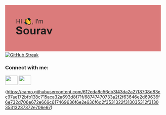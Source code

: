 <!--
**Sourav56/Sourav56** is a ✨ _special_ ✨ repository because its `README.md` (this file) appears on your GitHub profile.

Here are some ideas to get you started:

- 🔭 I’m currently working on ...
- 🌱 I’m currently learning ...
- 👯 I’m looking to collaborate on ...
- 🤔 I’m looking for help with ...
- 💬 Ask me about ...
- 📫 How to reach me: ...
- 😄 Pronouns: ...
- ⚡ Fun fact: ...
-->

[![MasterHead](https://github.com/Sourav56/Sourav56/blob/main/header.png)](https://github.com/Sourav56)
[![GitHub Streak](https://github-readme-streak-stats.herokuapp.com/?user=Sourav56)](https://git.io/streak-stats)
<h3 align="left">Connect with me:</h3>
<p align="left">
<a href="https://twitter.com/sourkdev" target="blank"><img align="center" src="https://cdn.jsdelivr.net/npm/simple-icons@3.0.1/icons/twitter.svg" alt="" height="30" width="40" /></a>
<a href="https://www.linkedin.com/in/souravkumar20/" target="blank"><img align="center" src="https://cdn.jsdelivr.net/npm/simple-icons@3.0.1/icons/linkedin.svg" alt="" height="30" width="40" /></a>
</p>

(https://camo.githubusercontent.com/612eda8c56cb3f43da2a27f8708d83ec97ae172bfb138c715aca32a693d8f71f/68747470733a2f2f63646e2d69636f6e732d706e672e666c617469636f6e2e636f6d2f3531322f313035312f313035313237372e706e67)
